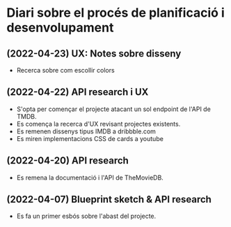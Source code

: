 # Diari sobre el procés de planificació i desenvolupament


## (2022-04-23) UX: Notes sobre disseny
- Recerca sobre com escollir colors 

## (2022-04-22) API research i UX

- S'opta per començar el projecte atacant un sol endpoint de l'API de TMDB.
- Es comença la recerca d'UX revisant projectes existents.
- Es remenen dissenys tipus IMDB a dribbble.com
- Es miren implementacions CSS de cards a youtube

## (2022-04-20) API research

- Es remena la documentació i l'API de TheMovieDB.

## (2022-04-07) Blueprint sketch & API research

- Es fa un primer esbós sobre l'abast del projecte.
